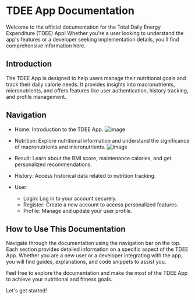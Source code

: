 # TDEE App Documentation
Welcome to the official documentation for the Total Daily Energy Expenditure (TDEE) App! Whether you're a user looking to understand the app's features or a developer seeking implementation details, you'll find comprehensive information here.

## Introduction
The TDEE App is designed to help users manage their nutritional goals and track their daily calorie needs. It provides insights into macronutrients, micronutrients, and offers features like user authentication, history tracking, and profile management.

## Navigation
- Home: Introduction to the TDEE App.
![image](https://github.com/Mesh296/TDEE_Web/assets/67594792/9b92bce0-02f1-470f-92ba-3c38ce2c5a41)
- Nutrition: Explore nutritional information and understand the significance of macronutrients and micronutrients.
![image](https://github.com/Mesh296/TDEE_Web/assets/67594792/2d0c21d3-61fc-4725-8997-0d6b19a2b7cd)

- Result: Learn about the BMI score, maintenance calories, and get personalized recommendations.
- History: Access historical data related to nutrition tracking.
- User:
    - Login: Log in to your account securely.
    - Register: Create a new account to access personalized features.
    - Profile: Manage and update your user profile.
  
## How to Use This Documentation
Navigate through the documentation using the navigation bar on the top. Each section provides detailed information on a specific aspect of the TDEE App. Whether you are a new user or a developer integrating with the app, you will find guides, explanations, and code snippets to assist you.

Feel free to explore the documentation and make the most of the TDEE App to achieve your nutritional and fitness goals.

Let's get started!

